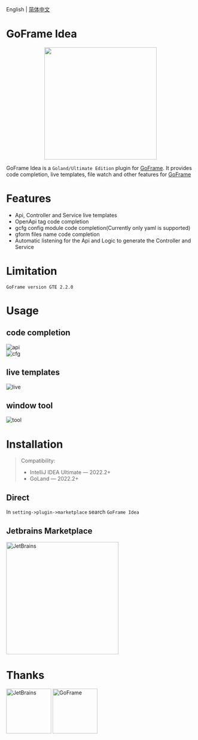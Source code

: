 English | [简体中文](./README-zh_CN.md)

# GoFrame Idea

<div align=center>
<img src="https://github.com/oldme-git/GoFrame-Idea/assets/45782393/00f725c2-6a16-4aae-a77e-2209ace5de75" width="300"/>
</div>

<!-- Plugin description -->

GoFrame Idea is a `Goland/Ultimate Edition` plugin for [GoFrame](https://github.com/gogf/gf). It provides code completion, live templates, file watch and other features for [GoFrame](https://github.com/gogf/gf)

# Features
- Api, Controller and Service live templates
- OpenApi tag code completion
- gcfg config module code completion(Currently only yaml is supported)
- gform files name code completion
- Automatic listening for the Api and Logic to generate the Controller and Service

# Limitation
`
GoFrame version GTE 2.2.0
`
<!-- Plugin description end -->


# Usage
## code completion
![api](https://github.com/oldme-git/GoFrame-Idea/assets/45782393/6be4d572-9b46-4012-bcfb-e2567529dd2a)   
![cfg](https://github.com/oldme-git/GoFrame-Idea/assets/45782393/f8299dba-6fa8-4610-9090-f95d8fccc1f9)

## live templates
![live](https://github.com/oldme-git/GoFrame-Idea/assets/45782393/ac785bab-63dd-436a-9e1a-31a7ce34f2ff)

## window tool
![tool](https://github.com/oldme-git/GoFrame-Idea/assets/45782393/1052c496-5309-4620-a96f-e88b390ff5e1)

# Installation
> Compatibility:
> - IntelliJ IDEA Ultimate — 2022.2+
> - GoLand — 2022.2+

## Direct
In `setting->plugin->marketplace` search `GoFrame Idea`

## Jetbrains Marketplace
<a href="#"><img src="https://github.com/oldme-git/GoFrame-Idea/assets/45782393/7523fe23-e482-4e7c-be11-c2020da8cee6" alt="JetBrains" width="300"/></a>

# Thanks
<a href="https://www.jetbrains.com/?from=GoFrame-Idea"><img src="https://github.com/oldme-git/GoFrame-Idea/assets/45782393/d4ffc9ea-7179-4e9e-af76-d8de04a5449f" height="120" alt="JetBrains"/></a>
<a href="https://goframe.org/?from=GoFrame-Idea"><img src="https://github.com/oldme-git/GoFrame-Idea/assets/45782393/d02011ec-18f9-4f8a-9e85-57be3b72339b" height="120" alt="GoFrame"/></a>
